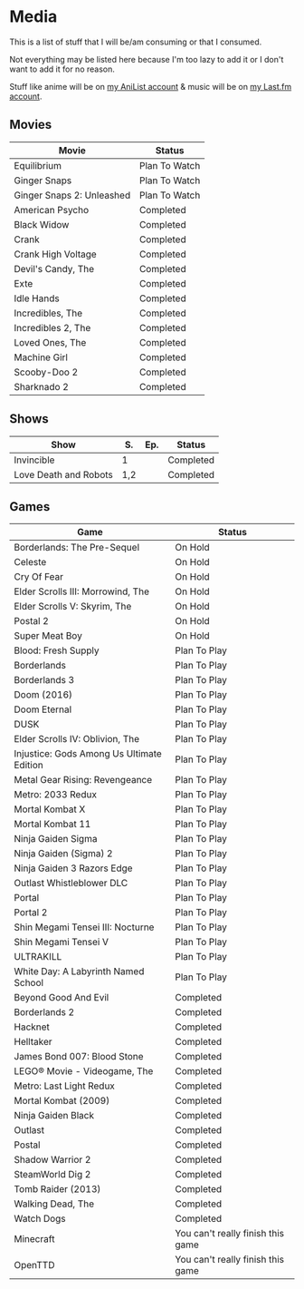 # Media
This is a list of stuff that I will be/am consuming or that I consumed.

Not everything may be listed here because I'm too lazy to add it or I don't want to add it for no reason.

Stuff like anime will be on [my AniList account](https://anilist.co/user/chtc/) & music will be on [my Last.fm account](https://anilist.co/user/chujtas).

## Movies
| Movie                     | Status        |
| ------------------------- | ------------- |
| Equilibrium               | Plan To Watch |
| Ginger Snaps              | Plan To Watch |
| Ginger Snaps 2: Unleashed | Plan To Watch |
| American Psycho           | Completed     |
| Black Widow               | Completed     |
| Crank                     | Completed     |
| Crank High Voltage        | Completed     |
| Devil's Candy, The        | Completed     |
| Exte                      | Completed     |
| Idle Hands                | Completed     |
| Incredibles, The          | Completed     |
| Incredibles 2, The        | Completed     |
| Loved Ones, The           | Completed     |
| Machine Girl              | Completed     |
| Scooby-Doo 2              | Completed     |
| Sharknado 2               | Completed     |

## Shows
| Show                  | S.  | Ep. | Status    |
| --------------------- | --- | --- | --------- |
| Invincible            | 1   |     | Completed |
| Love Death and Robots | 1,2 |     | Completed |

## Games
| Game                                      | Status                            |
| ----------------------------------------- | --------------------------------- |
| Borderlands: The Pre-Sequel               | On Hold                           |
| Celeste                                   | On Hold                           |
| Cry Of Fear                               | On Hold                           |
| Elder Scrolls III: Morrowind, The         | On Hold                           |
| Elder Scrolls V: Skyrim, The              | On Hold                           |
| Postal 2                                  | On Hold                           |
| Super Meat Boy                            | On Hold                           |
| Blood: Fresh Supply                       | Plan To Play                      |
| Borderlands                               | Plan To Play                      |
| Borderlands 3                             | Plan To Play                      |
| Doom (2016)                               | Plan To Play                      |
| Doom Eternal                              | Plan To Play                      |
| DUSK                                      | Plan To Play                      |
| Elder Scrolls IV: Oblivion, The           | Plan To Play                      |
| Injustice: Gods Among Us Ultimate Edition | Plan To Play                      |
| Metal Gear Rising: Revengeance            | Plan To Play                      |
| Metro: 2033 Redux                         | Plan To Play                      |
| Mortal Kombat X                           | Plan To Play                      |
| Mortal Kombat 11                          | Plan To Play                      |
| Ninja Gaiden Sigma                        | Plan To Play                      |
| Ninja Gaiden (Sigma) 2                    | Plan To Play                      |
| Ninja Gaiden 3 Razors Edge                | Plan To Play                      |
| Outlast Whistleblower DLC                 | Plan To Play                      |
| Portal                                    | Plan To Play                      |
| Portal 2                                  | Plan To Play                      |
| Shin Megami Tensei III: Nocturne          | Plan To Play                      |
| Shin Megami Tensei V                      | Plan To Play                      |
| ULTRAKILL                                 | Plan To Play                      |
| White Day: A Labyrinth Named School       | Plan To Play                      |
| Beyond Good And Evil                      | Completed                         |
| Borderlands 2                             | Completed                         |
| Hacknet                                   | Completed                         |
| Helltaker                                 | Completed                         |
| James Bond 007: Blood Stone               | Completed                         |
| LEGO® Movie - Videogame, The              | Completed                         |
| Metro: Last Light Redux                   | Completed                         |
| Mortal Kombat (2009)                      | Completed                         |
| Ninja Gaiden Black                        | Completed                         |
| Outlast                                   | Completed                         |
| Postal                                    | Completed                         |
| Shadow Warrior 2                          | Completed                         |
| SteamWorld Dig 2                          | Completed                         |
| Tomb Raider (2013)                        | Completed                         |
| Walking Dead, The                         | Completed                         |
| Watch Dogs                                | Completed                         |
| Minecraft                                 | You can't really finish this game |
| OpenTTD                                   | You can't really finish this game |
